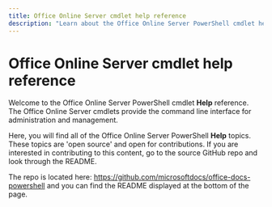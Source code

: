 ```yaml
---
title: Office Online Server cmdlet help reference
description: "Learn about the Office Online Server PowerShell cmdlet help reference."
---
```


# Office Online Server cmdlet help reference

Welcome to the Office Online Server PowerShell cmdlet **Help** reference. The Office Online Server cmdlets provide the command line interface for administration and management.

Here, you will find all of the Office Online Server PowerShell **Help** topics. These topics are 'open source' and open for contributions. If you are interested in contributing to this content, go to the source GitHub repo and look through the README.

The repo is located here: <https://github.com/microsoftdocs/office-docs-powershell> and you can find the README displayed at the bottom of the page.

